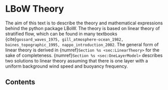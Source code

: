 # LBoW Theory
The aim of this text is to describe the theory and mathematical expressions behind the python package LBoW. The theory is based on linear theory of stratified flow, which can be found in many textbooks {cite}`gossard_waves_1975, gill_atmosphere-ocean_1982, baines_topographic_1995, nappo_introduction_2002`. The general form of linear theory is derived in {numref}`Section %s <sec:LinearTheory>` for the sake of completeness. {numref}`Section %s <sec:OneLayerModel>` describes two solutions to linear theory assuming that there is one layer with a uniform background wind speed and buoyancy frequency.

## Contents
```{tableofcontents}
```
